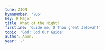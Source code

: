 ```yaml
---
tune: ZION
hymnnumber: '706'
key: D Major
title: What of the Night?
firstline: 'Guide me, O Thou great Jehovah!'
topic: 'God: God Our Guide'
author: Anon.
year: '-'
---
```

